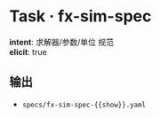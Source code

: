# Task · fx-sim-spec

**intent**: 求解器/参数/单位 规范  
**elicit**: true

## 输出

- `specs/fx-sim-spec-{{show}}.yaml`
